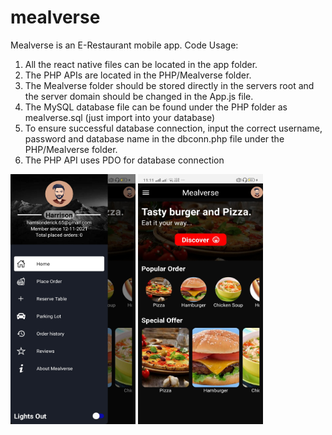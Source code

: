 # mealverse
Mealverse is an E-Restaurant mobile app.
Code Usage: 
1. All the react native files can be located in the app folder.
2. The PHP APIs are located in the PHP/Mealverse folder.
3. The Mealverse folder should be stored directly in the servers root and the server domain should be changed in the App.js file.
4. The MySQL database file can be found under the PHP folder as mealverse.sql (just import into your database)
5. To ensure successful database connection, input the correct username, password and database name in the dbconn.php file under the PHP/Mealverse folder.
6. The PHP API uses PDO for database connection



<img src="./app/images/mealverse-screenshot.jpg" alt="preview 1" height="400" width="200" />
<img src="./app/images/mealverse-screenshot-2.jpg" alt="preview 2" height="400" width="200" />
